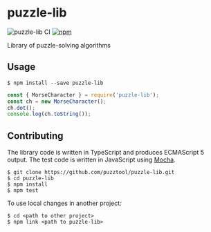 # puzzle-lib

![puzzle-lib CI](https://github.com/puzztool/puzzle-lib/workflows/puzzle-lib%20CI/badge.svg)
[![npm](https://img.shields.io/npm/v/puzzle-lib.svg)](https://www.npmjs.com/package/puzzle-lib)

Library of puzzle-solving algorithms

## Usage

```console
$ npm install --save puzzle-lib
```

```js
const { MorseCharacter } = require('puzzle-lib');
const ch = new MorseCharacter();
ch.dot();
console.log(ch.toString());
```

## Contributing

The library code is written in TypeScript and produces ECMAScript 5 output. The test code is written in JavaScript using
[Mocha](https://mochajs.org/).

```console
$ git clone https://github.com/puzztool/puzzle-lib.git
$ cd puzzle-lib
$ npm install
$ npm test
```

To use local changes in another project:

```console
$ cd <path to other project>
$ npm link <path to puzzle-lib>
```
